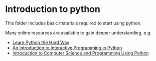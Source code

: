# Introduction to python

This folder includes basic materials required to start using python.

Many online resources are available to gain deeper understanding, e.g.
- [Learn Python the Hard Way](http://learnpythonthehardway.org/book/)
- [An Introduction to Interactive Programming in Python](https://www.coursera.org/learn/interactive-python-1)
- [Introduction to Computer Science and Programming Using Python](https://www.edx.org/course/introduction-computer-science-mitx-6-00-1x8)
